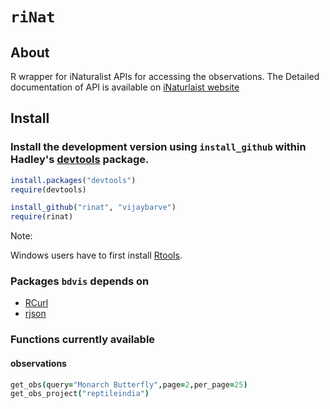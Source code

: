 # `riNat`


## About
R wrapper for iNaturalist APIs for accessing the observations. The Detailed documentation of API is available on [iNaturlaist website](http://www.inaturalist.org/pages/api+reference) 

## Install

### Install the development version using `install_github` within Hadley's [devtools](https://github.com/hadley/devtools) package.

```R
install.packages("devtools")
require(devtools)

install_github("rinat", "vijaybarve")
require(rinat)
```

Note: 

Windows users have to first install [Rtools](http://cran.r-project.org/bin/windows/Rtools/).

### Packages `bdvis` depends on
+ [RCurl](http://cran.r-project.org/web/packages/RCurl/index.html)
+ [rjson](http://cran.r-project.org/web/packages/rjson/index.html)


### Functions currently available

#### observations

```coffee
get_obs(query="Monarch Butterfly",page=2,per_page=25)
get_obs_project("reptileindia") 
```
